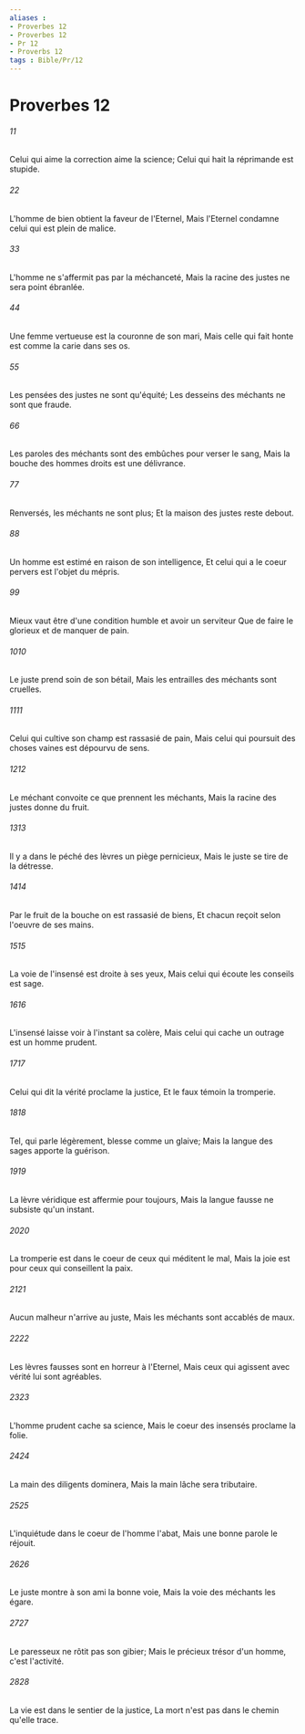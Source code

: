 ```yaml
---
aliases : 
- Proverbes 12
- Proverbes 12
- Pr 12
- Proverbs 12
tags : Bible/Pr/12
---
```


# Proverbes 12

###### 11
Celui qui aime la correction aime la science; Celui qui hait la réprimande est stupide.
###### 22
L'homme de bien obtient la faveur de l'Eternel, Mais l'Eternel condamne celui qui est plein de malice.
###### 33
L'homme ne s'affermit pas par la méchanceté, Mais la racine des justes ne sera point ébranlée.
###### 44
Une femme vertueuse est la couronne de son mari, Mais celle qui fait honte est comme la carie dans ses os.
###### 55
Les pensées des justes ne sont qu'équité; Les desseins des méchants ne sont que fraude.
###### 66
Les paroles des méchants sont des embûches pour verser le sang, Mais la bouche des hommes droits est une délivrance.
###### 77
Renversés, les méchants ne sont plus; Et la maison des justes reste debout.
###### 88
Un homme est estimé en raison de son intelligence, Et celui qui a le coeur pervers est l'objet du mépris.
###### 99
Mieux vaut être d'une condition humble et avoir un serviteur Que de faire le glorieux et de manquer de pain.
###### 1010
Le juste prend soin de son bétail, Mais les entrailles des méchants sont cruelles.
###### 1111
Celui qui cultive son champ est rassasié de pain, Mais celui qui poursuit des choses vaines est dépourvu de sens.
###### 1212
Le méchant convoite ce que prennent les méchants, Mais la racine des justes donne du fruit.
###### 1313
Il y a dans le péché des lèvres un piège pernicieux, Mais le juste se tire de la détresse.
###### 1414
Par le fruit de la bouche on est rassasié de biens, Et chacun reçoit selon l'oeuvre de ses mains.
###### 1515
La voie de l'insensé est droite à ses yeux, Mais celui qui écoute les conseils est sage.
###### 1616
L'insensé laisse voir à l'instant sa colère, Mais celui qui cache un outrage est un homme prudent.
###### 1717
Celui qui dit la vérité proclame la justice, Et le faux témoin la tromperie.
###### 1818
Tel, qui parle légèrement, blesse comme un glaive; Mais la langue des sages apporte la guérison.
###### 1919
La lèvre véridique est affermie pour toujours, Mais la langue fausse ne subsiste qu'un instant.
###### 2020
La tromperie est dans le coeur de ceux qui méditent le mal, Mais la joie est pour ceux qui conseillent la paix.
###### 2121
Aucun malheur n'arrive au juste, Mais les méchants sont accablés de maux.
###### 2222
Les lèvres fausses sont en horreur à l'Eternel, Mais ceux qui agissent avec vérité lui sont agréables.
###### 2323
L'homme prudent cache sa science, Mais le coeur des insensés proclame la folie.
###### 2424
La main des diligents dominera, Mais la main lâche sera tributaire.
###### 2525
L'inquiétude dans le coeur de l'homme l'abat, Mais une bonne parole le réjouit.
###### 2626
Le juste montre à son ami la bonne voie, Mais la voie des méchants les égare.
###### 2727
Le paresseux ne rôtit pas son gibier; Mais le précieux trésor d'un homme, c'est l'activité.
###### 2828
La vie est dans le sentier de la justice, La mort n'est pas dans le chemin qu'elle trace.
